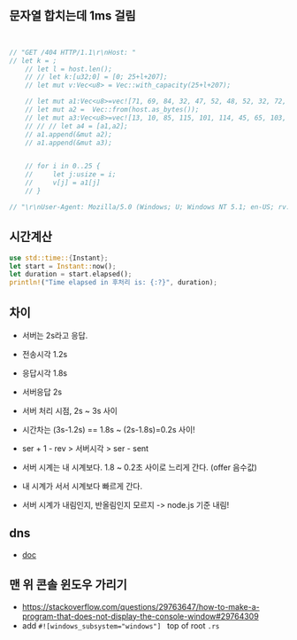 ## 문자열 합치는데 1ms 걸림

```rust


// "GET /404 HTTP/1.1\r\nHost: "
// let k = ;
    // let l = host.len();
    // // let k:[u32;0] = [0; 25+l+207];
    // let mut v:Vec<u8> = Vec::with_capacity(25+l+207);

    // let mut a1:Vec<u8>=vec![71, 69, 84, 32, 47, 52, 48, 52, 32, 72, 84, 84, 80, 47, 49, 46, 49, 13, 10, 72, 111, 115, 116, 58, 32];
    // let mut a2 =  Vec::from(host.as_bytes());
    // let mut a3:Vec<u8>=vec![13, 10, 85, 115, 101, 114, 45, 65, 103, 101, 110, 116, 58, 32, 77, 111, 122, 105, 108, 108, 97, 47, 53, 46, 48, 32, 40, 87, 105, 110, 100, 111, 119, 115, 59, 32, 85, 59, 32, 87, 105, 110, 100, 111, 119, 115, 32, 78, 84, 32, 53, 46, 49, 59, 32, 101, 110, 45, 85, 83, 59, 32, 114, 118, 58, 49, 46, 55, 46, 55, 41, 13, 10, 65, 99, 99, 101, 112, 116, 58, 32, 116, 101, 120, 116, 47, 120, 109, 108, 44, 97, 112, 112, 108, 105, 99, 97, 116, 105, 111, 110, 47, 120, 109, 108, 44, 97, 112, 112, 108, 105, 99, 97, 116, 105, 111, 110, 47, 120, 104, 116, 109, 108, 43, 120, 109, 108, 44, 116, 101, 120, 116, 47, 104, 116, 109, 108, 59, 113, 61, 48, 46, 57, 44, 116, 101, 120, 116, 47, 112, 108, 97, 105, 110, 59, 113, 61, 48, 46, 56, 44, 42, 47, 42, 59, 113, 61, 48, 46, 53, 13, 10, 65, 99, 99, 101, 112, 116, 45, 76, 97, 110, 103, 117, 97, 103, 101, 58, 32, 101, 110, 45, 117, 115, 44, 101, 110, 59, 113, 61, 48, 46, 53, 13, 10, 13, 10];
    // // // let a4 = [a1,a2];
    // a1.append(&mut a2);
    // a1.append(&mut a3);


    // for i in 0..25 {
    //     let j:usize = i;
    //     v[j] = a1[j]
    // }

// "\r\nUser-Agent: Mozilla/5.0 (Windows; U; Windows NT 5.1; en-US; rv:1.7.7)\r\nAccept: text/xml,application/xml,application/xhtml+xml,text/html;q=0.9,text/plain;q=0.8,*/*;q=0.5\r\nAccept-Language: en-us,en;q=0.5\r\n\r\n"


```

## 시간계산

```rust
use std::time::{Instant};
let start = Instant::now();
let duration = start.elapsed();
println!("Time elapsed in 후처리 is: {:?}", duration);
```

## 차이

- 서버는 2s라고 응답.
- 전송시각 1.2s
- 응답시각 1.8s
- 서버응답 2s
- 서버 처리 시점, 2s ~ 3s 사이

- 시간차는 (3s-1.2s) == 1.8s ~ (2s-1.8s)=0.2s 사이!
- ser + 1 - rev > 서버시각 > ser - sent
- 서버 시계는 내 시계보다. 1.8 ~ 0.2초 사이로 느리게 간다. (offer 음수값) 
- 내 시계가 서서 시계보다 빠르게 간다.
- 서버 시계가 내림인지, 반올림인지 모르지 -> node.js 기준 내림!

## dns
- [doc](./dns.md)

## 맨 위 콘솔 윈도우 가리기

- https://stackoverflow.com/questions/29763647/how-to-make-a-program-that-does-not-display-the-console-window#29764309
- add `#![windows_subsystem="windows"] ` top of root `.rs`